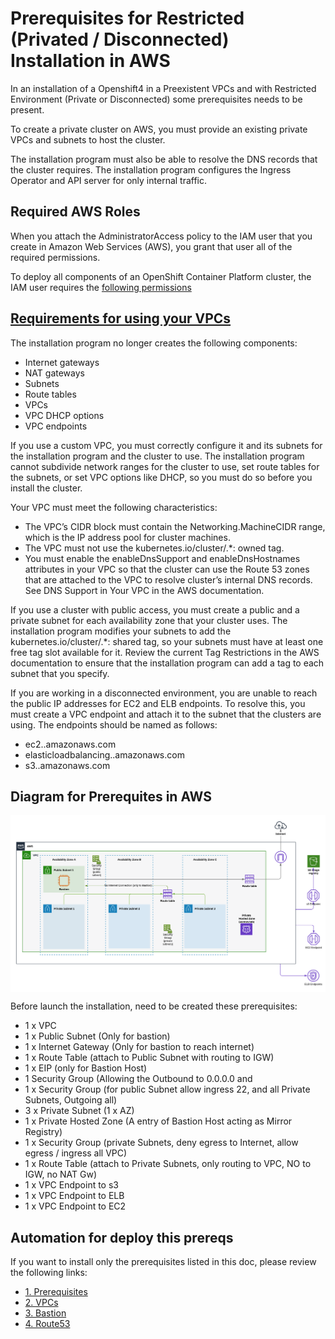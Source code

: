 # Prerequisites for Restricted (Privated / Disconnected) Installation in AWS

In an installation of a Openshift4 in a Preexistent VPCs and with Restricted Environment (Private
or Disconnected) some prerequisites needs to be present.

To create a private cluster on AWS, you must provide an existing private VPCs and subnets to host the cluster.

The installation program must also be able to resolve the DNS records that the cluster requires. The installation program configures the Ingress Operator and API server for only internal traffic.

## Required AWS Roles

When you attach the AdministratorAccess policy to the IAM user that you create in Amazon Web Services (AWS), you grant that user all of the required permissions.

To deploy all components of an OpenShift Container Platform cluster, the IAM user requires the [following permissions](https://docs.openshift.com/container-platform/4.7/installing/installing_aws/installing-aws-account.html#installation-aws-permissions_installing-aws-account)

## [Requirements for using your VPCs](https://docs.openshift.com/container-platform/4.5/installing/installing_aws/installing-aws-private.html#installation-custom-aws-vpc-requirements_installing-aws-private)

The installation program no longer creates the following components:

* Internet gateways
* NAT gateways
* Subnets
* Route tables
* VPCs
* VPC DHCP options
* VPC endpoints

If you use a custom VPC, you must correctly configure it and its subnets for the installation program and the cluster to use. The installation program cannot subdivide network ranges for the cluster to use, set route tables for the subnets, or set VPC options like DHCP, so you must do so before you install the cluster.

Your VPC must meet the following characteristics:

* The VPC’s CIDR block must contain the Networking.MachineCIDR range, which is the IP address pool for cluster machines.
* The VPC must not use the kubernetes.io/cluster/.*: owned tag.
* You must enable the enableDnsSupport and enableDnsHostnames attributes in your VPC so that the cluster can use the Route 53 zones that are attached to the VPC to resolve cluster’s internal DNS records. See DNS Support in Your VPC in the AWS documentation.

If you use a cluster with public access, you must create a public and a private subnet for each availability zone that your cluster uses. The installation program modifies your subnets to add the kubernetes.io/cluster/.*: shared tag, so your subnets must have at least one free tag slot available for it. Review the current Tag Restrictions in the AWS documentation to ensure that the installation program can add a tag to each subnet that you specify.

If you are working in a disconnected environment, you are unable to reach the public IP addresses for EC2 and ELB endpoints. To resolve this, you must create a VPC endpoint and attach it to the subnet that the clusters are using. The endpoints should be named as follows:

* ec2.<region>.amazonaws.com
* elasticloadbalancing.<region>.amazonaws.com
* s3.<region>.amazonaws.com

## Diagram for Prerequites in AWS

<img align="center" width="750" src="pics/private_prerequisites.png">

Before launch the installation, need to be created these prerequisites:

* 1 x VPC 
* 1 x Public Subnet (Only for bastion)
* 1 x Internet Gateway (Only for bastion to reach internet)
* 1 x Route Table (attach to Public Subnet with routing to IGW)
* 1 x EIP (only for Bastion Host)
* 1 Security Group (Allowing the Outbound to 0.0.0.0 and 
* 1 x Security Group (for public Subnet allow ingress 22, and all Private Subnets, Outgoing all)
* 3 x Private Subnet (1 x AZ)
* 1 x Private Hosted Zone (A entry of Bastion Host acting as Mirror Registry)
* 1 x Security Group (private Subnets, deny egress to Internet, allow egress / ingress all VPC)
* 1 x Route Table (attach to Private Subnets, only routing to VPC, NO to IGW, no NAT Gw)
* 1 x VPC Endpoint to s3
* 1 x VPC Endpoint to ELB
* 1 x VPC Endpoint to EC2

## Automation for deploy this prereqs

If you want to install only the prerequisites listed in this doc, please review the following links:

* [1. Prerequisites](../aws-cli/common/1-prereqs.md)
* [2. VPCs](../aws-cli/common/2-vpcs.md)
* [3. Bastion](../aws-cli/common/4-install-bastion.md)
* [4. Route53](../aws-cli/common/5-route53.md)

